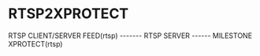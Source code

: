 # RTSP2XPROTECT
RTSP CLIENT/SERVER 
FEED(rtsp) ------- RTSP SERVER ------ MILESTONE XPROTECT(rtsp) 

